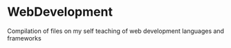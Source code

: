 # WebDevelopment
Compilation of files on my self teaching of web development languages and frameworks

